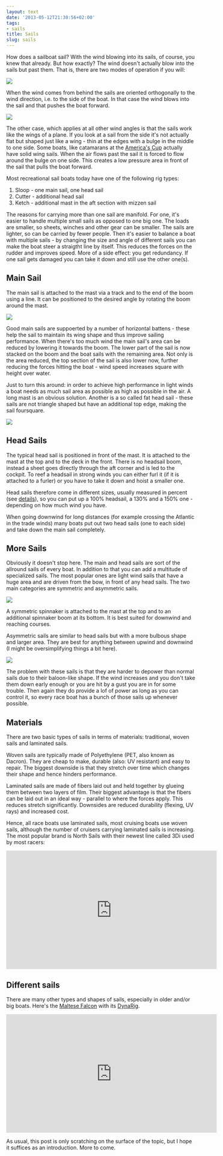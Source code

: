 ```yaml
---
layout: text
date: '2013-05-12T21:30:56+02:00'
tags:
- sails
title: Sails
slug: sails
---
```

How does a sailboat sail? With the wind blowing into its sails, of course, you knew that already. But how exactly? The wind doesn't actually blow into the sails but past them. That is, there are two modes of operation if you will:

![](http://media.tumblr.com/0f5cc928c6672ddb3772f8900822b1a6/tumblr_inline_mmp8wrjZ321qz4rgp.gif)

When the wind comes from behind the sails are oriented orthogonally to the wind direction, i.e. to the side of the boat. In that case the wind blows into the sail and that pushes the boat forward.

![](http://media.tumblr.com/7152455737b683868280944b76e958e4/tumblr_inline_mmp90jljQH1qz4rgp.jpg)

The other case, which applies at all other wind angles is that the sails work like the wings of a plane. If you look at a sail from the side it's not actually flat but shaped just like a wing - thin at the edges with a bulge in the middle to one side. Some boats, like catamarans at the [America's Cup](http://bluewaterproject.org/post/48614708485/americas-cup-world-series-in-naples) actually have solid wing sails. When the air flows past the sail it is forced to flow around the bulge on one side. This creates a low pressure area in front of the sail that pulls the boat forward.

Most recreational sail boats today have one of the following rig types:

1. Sloop - one main sail, one head sail
2. Cutter - additional head sail
3. Ketch - additional mast in the aft section with mizzen sail

The reasons for carrying more than one sail are manifold. For one, it's easier to handle multiple small sails as opposed to one big one. The loads are smaller, so sheets, winches and other gear can be smaller. The sails are lighter, so can be carried by fewer people. Then it's easier to balance a boat with multiple sails - by changing the size and angle of different sails you can make the boat steer a straigtht line by itself. This reduces the forces on the rudder and improves speed. More of a side effect: you get redundancy. If one sail gets damaged you can take it down and still use the other one(s).

## Main Sail

The main sail is attached to the mast via a track and to the end of the boom using a line. It can be positioned to the desired angle by rotating the boom around the mast.

![](http://media.tumblr.com/06d61468857731a5811c197bf93e8375/tumblr_inline_mmp942EkZo1qz4rgp.jpg)

Good main sails are suppoerted by a number of horizontal battens - these help the sail to maintain its wing shape and thus improve sailing performance. When there's too much wind the main sail's area can be reduced by lowering it towards the boom. The lower part of the sail is now stacked on the boom and the boat sails with the remaining area. Not only is the area reduced, the top section of the sail is also lower now, further reducing the forces hitting the boat - wind speed increases square with height over water.

Just to turn this around: in order to achieve high performance in light winds a boat needs as much sail area as possible as high as possible in the air. A long mast is an obvious solution. Another is a so called fat head sail - these sails are not triangle shaped but have an additional top edge, making the sail foursquare.

![](http://media.tumblr.com/556bdc78b133bdb5e9c4540cad4fd84e/tumblr_inline_mmp990hsXy1qz4rgp.jpg)

## Head Sails

The typical head sail is positioned in front of the mast. It is attached to the mast at the top and to the deck in the front. There is no headsail boom, instead a sheet goes directly through the aft corner and is led to the cockpit. To reef a headsail in strong winds you can either furl it (if it is attached to a furler) or you have to take it down and hoist a smaller one.

Head sails therefore come in different sizes, usually measured in percent (see [details](http://www.jasperandbailey.com/tech/headsails.html)), so you can put up a 100% headsail, a 130% and a 150% one - depending on how much wind you have.

When going downwind for long distances (for example crossing the Atlantic in the trade winds) many boats put out two head sails (one to each side) and take down the main sail completely.

## More Sails

Obviously it doesn't stop here. The main and head sails are sort of the allround sails of every boat. In addition to that you can add a multitude of specialized sails. The most popular ones are light wind sails that have a huge area and are driven from the bow, in front of any head sails. The two main categories are symmetric and asymmetric sails.

![](http://media.tumblr.com/1f9a9b64a6cbd5cbf2bf205d27d38f23/tumblr_inline_mmpa2tLYQb1qz4rgp.jpg)

A symmetric spinnaker is attached to the mast at the top and to an additional spinnaker boom at its bottom. It is best suited for downwind and reaching courses.

Asymmetric sails are similar to head sails but with a more bulbous shape and larger area. They are best for anything between upwind and downwind (I might be oversimplifying things a bit here).

![](http://media.tumblr.com/09674ba2440bf4e8cacf739141b4daff/tumblr_inline_mmp9ewT1ip1qz4rgp.jpg)

The problem with these sails is that they are harder to depower than normal sails due to their baloon-like shape. If the wind increases and you don't take them down early enough or you are hit by a gust you are in for some trouble. Then again they do provide a lof of power as long as you can control it, so every race boat has a bunch of those sails up whenever possible.

## Materials

There are two basic types of sails in terms of materials: traditional, woven sails and laminated sails.

Woven sails are typically made of Polyethylene (PET, also known as Dacron). They are cheap to make, durable (also: UV resistant) and easy to repair. The biggest downside is that they stretch over time which changes their shape and hence hinders performance.

Laminated sails are made of fibers laid out and held together by glueing them between two layers of film. Their biggest advantage is that the fibers can be laid out in an ideal way - parallel to where the forces apply. This reduces stretch significantly. Downsides are reduced durability (flexing, UV rays) and increased cost.

Hence, all race boats use laminated sails, most cruising boats use woven sails, although the number of cruisers carrying laminated sails is increasing. The most popular brand is North Sails with their newest line called 3Di used by most racers:

<iframe width="560" height="315" src="http://www.youtube.com/embed/J2riGIURhAU?rel=0" frameborder="0" allowfullscreen></iframe>

## Different sails

There are many other types and shapes of sails, especially in older and/or big boats. Here's the [Maltese Falcon](http://www.symaltesefalcon.com/) with its [DynaRig](http://www.symaltesefalcon.com/design-concepts.php).

<iframe width="560" height="315" src="http://www.youtube.com/embed/IYySluFUyRw?rel=0" frameborder="0" allowfullscreen></iframe>

As usual, this post is only scratching on the surface of the topic, but I hope it suffices as an introduction. More to come.
